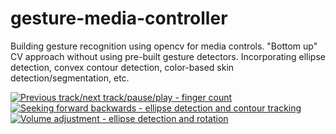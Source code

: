 # gesture-media-controller

Building gesture recognition using opencv for media controls. "Bottom up" CV approach without using pre-built gesture detectors. Incorporating ellipse detection, convex contour detection, color-based skin detection/segmentation, etc.

[![Previous track/next track/pause/play - finger count](http://img.youtube.com/vi/m6KGeyJ26CI/0.jpg)](https://youtu.be/m6KGeyJ26CI)
[![Seeking forward backwards - ellipse detection and contour tracking](http://img.youtube.com/vi/youtu.be/WaM9921pQrY/0.jpg)](https://youtu.be/WaM9921pQrY)
[![Volume adjustment - ellipse detection and rotation](http://img.youtube.com/vi/youtu.be/WGSa7kswVZk/0.jpg)](https://www.youtube.com/watch?v=WGSa7kswVZk)

